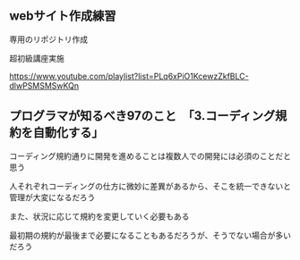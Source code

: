 ## webサイト作成練習
専用のリポジトリ作成

超初級講座実施

https://www.youtube.com/playlist?list=PLq6xPiO1KcewzZkfBLC-dlwPSMSMSwKQn

## プログラマが知るべき97のこと　「3.コーディング規約を自動化する」
コーディング規約通りに開発を進めることは複数人での開発には必須のことだと思う

人それぞれコーディングの仕方に微妙に差異があるから、そこを統一できないと管理が大変になるだろう

また、状況に応じて規約を変更していく必要もある

最初期の規約が最後まで必要になることもあるだろうが、そうでない場合が多いだろう
